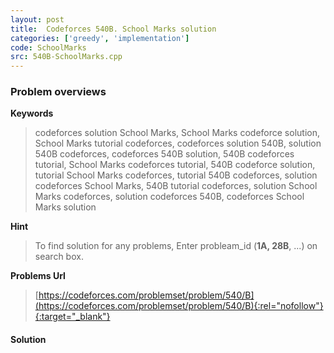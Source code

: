 ```yaml
---
layout: post
title:  Codeforces 540B. School Marks solution
categories: ['greedy', 'implementation']
code: SchoolMarks
src: 540B-SchoolMarks.cpp
---
```

### **Problem overviews**

**Keywords**
> codeforces solution School Marks, School Marks codeforce solution, School Marks tutorial codeforces, codeforces solution 540B, solution 540B codeforces, codeforces 540B solution, 540B codeforces tutorial, School Marks codeforces tutorial, 540B codeforce solution, tutorial School Marks codeforces, tutorial 540B codeforces, solution codeforces School Marks, 540B tutorial codeforces, solution School Marks codeforces, solution codeforces 540B, codeforces School Marks solution

**Hint**
> To find solution for any problems, Enter probleam_id (**1A, 28B**, ...) on search box. 

**Problems Url**
> [https://codeforces.com/problemset/problem/540/B](https://codeforces.com/problemset/problem/540/B){:rel="nofollow"}{:target="_blank"}

#### **Solution**



